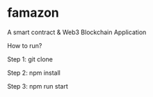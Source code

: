 # famazon
A smart contract &amp; Web3 Blockchain Application

How to run?

Step 1: git clone 

Step 2: npm install

Step 3: npm run start

